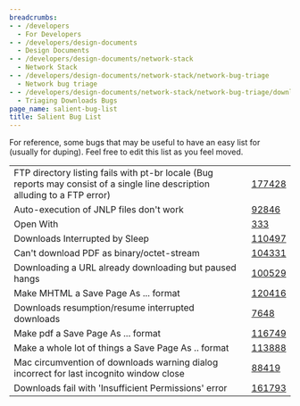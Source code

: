 ```yaml
---
breadcrumbs:
- - /developers
  - For Developers
- - /developers/design-documents
  - Design Documents
- - /developers/design-documents/network-stack
  - Network Stack
- - /developers/design-documents/network-stack/network-bug-triage
  - Network bug triage
- - /developers/design-documents/network-stack/network-bug-triage/downloads-bug-triage
  - Triaging Downloads Bugs
page_name: salient-bug-list
title: Salient Bug List
---
```


For reference, some bugs that may be useful to have an easy list for (usually
for duping). Feel free to edit this list as you feel moved.

<table>
<tr>
<td> FTP directory listing fails with pt-br locale (Bug reports may consist of a single line description alluding to a FTP error)</td>
<td><a href="http://crbug.com/177428">177428</a></td>
</tr>
<tr>
<td> Auto-execution of JNLP files don't work</td>
<td><a href="http://crbug.com/92846">92846</a> </td>
</tr>
<tr>
<td> Open With</td>
<td><a href="http://crbug.com/333">333</a> </td>
</tr>
<tr>
<td> Downloads Interrupted by Sleep</td>
<td><a href="http://crbug.com/110497">110497</a> </td>
</tr>
<tr>
<td> Can't download PDF as binary/octet-stream</td>
<td><a href="http://crbug.com/104331">104331</a> </td>
</tr>
<tr>
<td> Downloading a URL already downloading but paused hangs</td>
<td><a href="http://crbug.com/100529">100529</a> </td>
</tr>
<tr>
<td> Make MHTML a Save Page As ... format</td>
<td><a href="http://crbug.com/120416">120416</a> </td>
</tr>
<tr>
<td> Downloads resumption/resume interrupted downloads</td>
<td><a href="http://crbug.com/7648">7648</a> </td>
</tr>
<tr>
<td> Make pdf a Save Page As ... format</td>
<td><a href="http://crbug.com/116749">116749</a> </td>
</tr>
<tr>
<td> Make a whole lot of things a Save Page As .. format</td>
<td><a href="http://crbug.com/113888">113888</a> </td>
</tr>
<tr>
<td> Mac circumvention of downloads warning dialog incorrect for last incognito window close</td>
<td><a href="http://crbug.com/88419">88419</a></td>
</tr>
<tr>
<td> Downloads fail with 'Insufficient Permissions' error</td>
<td><a href="https://code.google.com/p/chromium/issues/detail?id=161793">161793</a></td>
</tr>
</table>